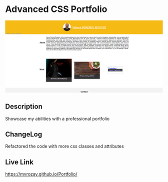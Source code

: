 # Advanced CSS Portfolio

![Screenshot](screenshot.png)

## Description

Showcase my abilities with a professional portfolio

## ChangeLog
Refactored the code with more css classes and attributes

## Live Link
https://mvrozay.github.io/Portfolio/
